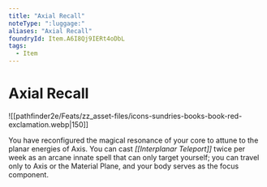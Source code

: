```yaml
---
title: "Axial Recall"
noteType: ":luggage:"
aliases: "Axial Recall"
foundryId: Item.A6I8Qj9IERt4oDbL
tags:
  - Item
---
```


# Axial Recall
![[pathfinder2e/Feats/zz_asset-files/icons-sundries-books-book-red-exclamation.webp|150]]

You have reconfigured the magical resonance of your core to attune to the planar energies of Axis. You can cast _[[Interplanar Teleport]]_ twice per week as an arcane innate spell that can only target yourself; you can travel only to Axis or the Material Plane, and your body serves as the focus component.
